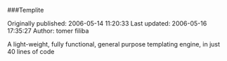 ###Templite

Originally published: 2006-05-14 11:20:33
Last updated: 2006-05-16 17:35:27
Author: tomer filiba

A light-weight, fully functional, general purpose templating engine, in just 40 lines of code